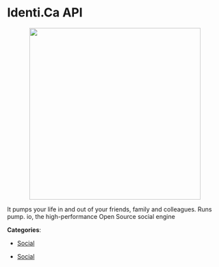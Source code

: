 # Identi.Ca API
<p align="center">
    <img width="400" src="https://raw.githubusercontent.com/apis-list/apis-list/apis/identi-ca-api/logo_256x256.png" />
</p>

It pumps your life in and out of your friends, family and colleagues. Runs pump. io, the high-performance Open Source social engine



**Categories**:
- [Social](https://github.com/apis-list/apis-list#social)




- [Social](https://github.com/apis-list/apis-list#social)





